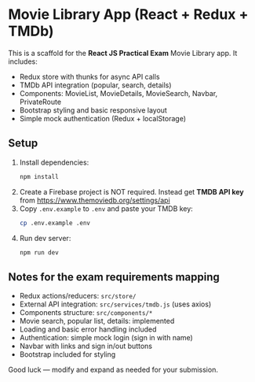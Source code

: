 # Movie Library App (React + Redux + TMDb)

This is a scaffold for the **React JS Practical Exam** Movie Library app. It includes:
- Redux store with thunks for async API calls
- TMDb API integration (popular, search, details)
- Components: MovieList, MovieDetails, MovieSearch, Navbar, PrivateRoute
- Bootstrap styling and basic responsive layout
- Simple mock authentication (Redux + localStorage)

## Setup
1. Install dependencies:
   ```bash
   npm install
   ```
2. Create a Firebase project is NOT required. Instead get **TMDB API key** from https://www.themoviedb.org/settings/api
3. Copy `.env.example` to `.env` and paste your TMDB key:
   ```bash
   cp .env.example .env
   ```
4. Run dev server:
   ```bash
   npm run dev
   ```

## Notes for the exam requirements mapping
- Redux actions/reducers: `src/store/`
- External API integration: `src/services/tmdb.js` (uses axios)
- Components structure: `src/components/*`
- Movie search, popular list, details: implemented
- Loading and basic error handling included
- Authentication: simple mock login (sign in with name)
- Navbar with links and sign in/out buttons
- Bootstrap included for styling

Good luck — modify and expand as needed for your submission.
